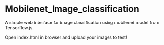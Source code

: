 # Mobilenet_Image_classification
A simple web interface for image classification using mobilenet model from Tensorflow.js. 

Open index.html in browser and upload your images to test! 
